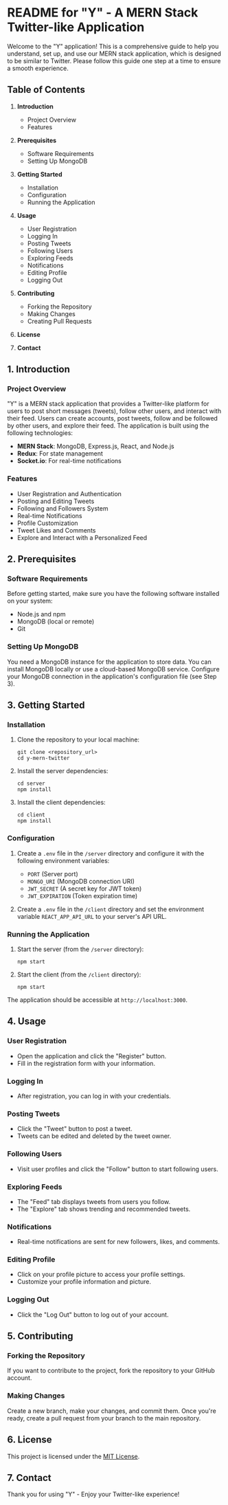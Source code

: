 # README for "Y" - A MERN Stack Twitter-like Application

Welcome to the "Y" application! This is a comprehensive guide to help you understand, set up, and use our MERN stack application, which is designed to be similar to Twitter. Please follow this guide one step at a time to ensure a smooth experience.

## Table of Contents

1. **Introduction**
   - Project Overview
   - Features

2. **Prerequisites**
   - Software Requirements
   - Setting Up MongoDB

3. **Getting Started**
   - Installation
   - Configuration
   - Running the Application

4. **Usage**
   - User Registration
   - Logging In
   - Posting Tweets
   - Following Users
   - Exploring Feeds
   - Notifications
   - Editing Profile
   - Logging Out

5. **Contributing**
   - Forking the Repository
   - Making Changes
   - Creating Pull Requests

6. **License**

7. **Contact**

## 1. Introduction

### Project Overview
"Y" is a MERN stack application that provides a Twitter-like platform for users to post short messages (tweets), follow other users, and interact with their feed. Users can create accounts, post tweets, follow and be followed by other users, and explore their feed. The application is built using the following technologies:

- **MERN Stack**: MongoDB, Express.js, React, and Node.js
- **Redux**: For state management
- **Socket.io**: For real-time notifications

### Features
- User Registration and Authentication
- Posting and Editing Tweets
- Following and Followers System
- Real-time Notifications
- Profile Customization
- Tweet Likes and Comments
- Explore and Interact with a Personalized Feed

## 2. Prerequisites

### Software Requirements
Before getting started, make sure you have the following software installed on your system:

- Node.js and npm
- MongoDB (local or remote)
- Git

### Setting Up MongoDB
You need a MongoDB instance for the application to store data. You can install MongoDB locally or use a cloud-based MongoDB service. Configure your MongoDB connection in the application's configuration file (see Step 3).

## 3. Getting Started

### Installation
1. Clone the repository to your local machine:
   ```
   git clone <repository_url>
   cd y-mern-twitter
   ```

2. Install the server dependencies:
   ```
   cd server
   npm install
   ```

3. Install the client dependencies:
   ```
   cd client
   npm install
   ```

### Configuration
1. Create a `.env` file in the `/server` directory and configure it with the following environment variables:
   - `PORT` (Server port)
   - `MONGO_URI` (MongoDB connection URI)
   - `JWT_SECRET` (A secret key for JWT token)
   - `JWT_EXPIRATION` (Token expiration time)

2. Create a `.env` file in the `/client` directory and set the environment variable `REACT_APP_API_URL` to your server's API URL.

### Running the Application
1. Start the server (from the `/server` directory):
   ```
   npm start
   ```

2. Start the client (from the `/client` directory):
   ```
   npm start
   ```

The application should be accessible at `http://localhost:3000`.

## 4. Usage

### User Registration
- Open the application and click the "Register" button.
- Fill in the registration form with your information.

### Logging In
- After registration, you can log in with your credentials.

### Posting Tweets
- Click the "Tweet" button to post a tweet.
- Tweets can be edited and deleted by the tweet owner.

### Following Users
- Visit user profiles and click the "Follow" button to start following users.

### Exploring Feeds
- The "Feed" tab displays tweets from users you follow.
- The "Explore" tab shows trending and recommended tweets.

### Notifications
- Real-time notifications are sent for new followers, likes, and comments.

### Editing Profile
- Click on your profile picture to access your profile settings.
- Customize your profile information and picture.

### Logging Out
- Click the "Log Out" button to log out of your account.

## 5. Contributing

### Forking the Repository
If you want to contribute to the project, fork the repository to your GitHub account.

### Making Changes
Create a new branch, make your changes, and commit them. Once you're ready, create a pull request from your branch to the main repository.

## 6. License

This project is licensed under the [MIT License](LICENSE).

## 7. Contact


Thank you for using "Y" - Enjoy your Twitter-like experience!
